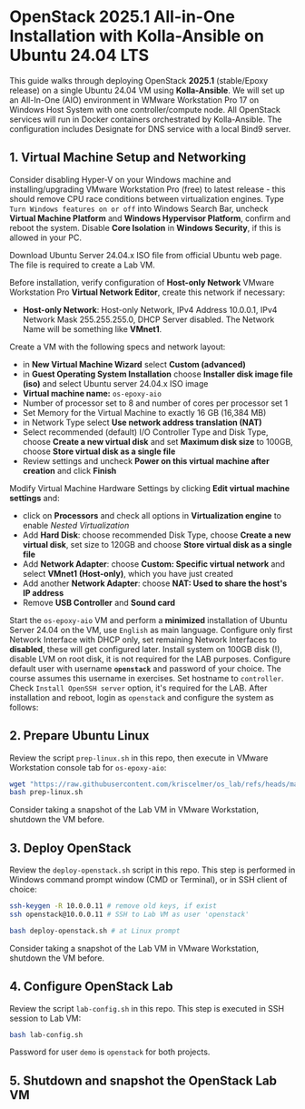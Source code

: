 # OpenStack 2025.1 All-in-One Installation with Kolla-Ansible on Ubuntu 24.04 LTS

This guide walks through deploying OpenStack **2025.1** (stable/Epoxy release) on a single Ubuntu 24.04 VM using **Kolla-Ansible**. We will set up an All-In-One (AIO) environment in WMware Workstation Pro 17 on Windows Host System with one controller/compute node. All OpenStack services will run in Docker containers orchestrated by Kolla-Ansible. The configuration includes Designate for DNS service with a local Bind9 server.

## 1. Virtual Machine Setup and Networking

Consider disabling Hyper-V on your Windows machine and installing/upgrading VMware Workstation Pro (free) to latest release - this should remove CPU race conditions between virtualization engines.
Type `Turn Windows features on or off` into Windows Search Bar, uncheck **Virtual Machine Platform** and **Windows Hypervisor Platform**, confirm and reboot the system. 
Disable **Core Isolation** in **Windows Security**, if this is allowed in your PC.

Download Ubuntu Server 24.04.x ISO file from official Ubuntu web page. The file is required to create a Lab VM.

Before installation, verify configuration of **Host-only Network** VMware Workstation Pro **Virtual Network Editor**, create this network if necessary:

- **Host-only Network**: Host-only Network, IPv4 Address 10.0.0.1, IPv4 Network Mask 255.255.255.0, DHCP Server disabled. The Network Name will be something like **VMnet1**.

Create a VM with the following specs and network layout:

- in **New Virtual Machine Wizard** select **Custom (advanced)**
- in **Guest Operating System Installation** choose **Installer disk image file (iso)** and select Ubuntu server 24.04.x ISO image
- **Virtual machine name:** `os-epoxy-aio`
- Number of processor set to 8 and number of cores per processor set 1
- Set Memory for the Virtual Machine to exactly 16 GB (16,384 MB)
- in Network Type select **Use network address translation (NAT)**
- Select recommended (default) I/O Controller Type and Disk Type, choose **Create a new virtual disk** and set **Maximum disk size** to 100GB, choose **Store virtual disk as a single file**
- Review settings and uncheck **Power on this virtual machine after creation** and click **Finish**

Modify Virtual Machine Hardware Settings by clicking **Edit virtual machine settings** and:

- click on **Processors** and check all options in **Virtualization engine** to enable *Nested Virtualization*
- Add **Hard Disk**: choose recommended Disk Type, choose **Create a new virtual disk**, set size to 120GB and choose **Store virtual disk as a single file**
- Add **Network Adapter**: choose **Custom: Specific virtual network** and select **VMnet1 (Host-only)**, which you have just created
- Add another **Network Adapter**: choose **NAT: Used to share the host's IP address**
- Remove **USB Controller** and **Sound card**

Start the `os-epoxy-aio` VM and perform a **minimized** installation of Ubuntu Server 24.04 on the VM, use `English` as main language. Configure only first Network Interface with DHCP only, set remaining Network Interfaces to **disabled**, these will get configured later. Install system on 100GB disk (!), disable LVM on root disk, it is not required for the LAB purposes. Configure default user with username **`openstack`** and password of your choice. The course assumes this username in exercises. Set hostname to `controller`. Check `Install OpenSSH server` option, it's required for the LAB. 
After installation and reboot, login as `openstack` and configure the system as follows:

## 2. Prepare Ubuntu Linux

Review the script `prep-linux.sh` in this repo, then execute in VMware Workstation console tab for `os-epoxy-aio`:

```bash
wget "https://raw.githubusercontent.com/kriscelmer/os_lab/refs/heads/main/2025.1%20(Epoxy)/prep-linux.sh"
bash prep-linux.sh
```

Consider taking a snapshot of the Lab VM in VMware Workstation, shutdown the VM before.

## 3. Deploy OpenStack

Review the `deploy-openstack.sh` script in this repo. This step is performed in Windows command prompt window (CMD or Terminal), or in SSH client of choice:

```bash
ssh-keygen -R 10.0.0.11 # remove old keys, if exist
ssh openstack@10.0.0.11 # SSH to Lab VM as user 'openstack'

bash deploy-openstack.sh # at Linux prompt
```
Consider taking a snapshot of the Lab VM in VMware Workstation, shutdown the VM before.

## 4. Configure OpenStack Lab

Review the script `lab-config.sh` in this repo. This step is executed in SSH session to Lab VM:

```bash
bash lab-config.sh
```

Password for user `demo` is `openstack` for both projects.

## 5. Shutdown and snapshot the OpenStack Lab VM